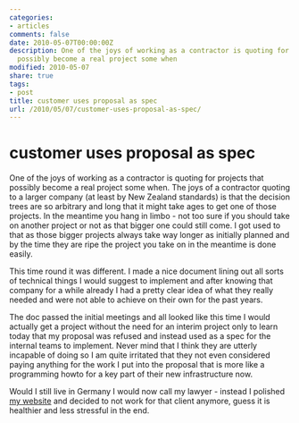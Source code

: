 ```yaml
---
categories:
- articles
comments: false
date: 2010-05-07T00:00:00Z
description: One of the joys of working as a contractor is quoting for projects that
  possibly become a real project some when
modified: 2010-05-07
share: true
tags:
- post
title: customer uses proposal as spec
url: /2010/05/07/customer-uses-proposal-as-spec/
---
```


customer uses proposal as spec
==============================

One of the joys of working as a contractor is quoting for projects that
possibly become a real project some when. The joys of a contractor
quoting to a larger company (at least by New Zealand standards) is that
the decision trees are so arbitrary and long that it might take ages to
get one of those projects. In the meantime you hang in limbo - not too sure if you
should take on another project or not as that bigger one could still
come. I got used to that as those bigger projects always take way longer
as initially planned and by the time they are ripe the project you take
on in the meantime is done easily.

This time round it was different. I made a nice document lining out all
sorts of technical things I would suggest to implement and after knowing
that company for a while already I had a pretty clear idea of what they
really needed and were not able to achieve on their own for the past years.

The doc passed the initial meetings and all looked like this time I
would actually get a project without the need for an interim project
only to learn today that my proposal was refused and instead used as a
spec for the internal teams to implement. Never mind that I think they
are utterly incapable of doing so I am quite irritated that they  not
even considered paying anything for the work I put into the proposal
that is more like a programming howto for a key part of their new
infrastructure now.

Would I still live in Germany I would now call my lawyer - instead I
polished [my website][1] and decided to not work for that client
anymore, guess it is healthier and less stressful in the end.

[1]: http://springtimesoft.com
